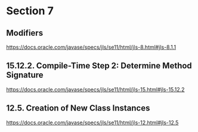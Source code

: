 # Section 7
## Modifiers

https://docs.oracle.com/javase/specs/jls/se11/html/jls-8.html#jls-8.1.1

## 15.12.2. Compile-Time Step 2: Determine Method Signature
https://docs.oracle.com/javase/specs/jls/se11/html/jls-15.html#jls-15.12.2

## 12.5. Creation of New Class Instances
https://docs.oracle.com/javase/specs/jls/se11/html/jls-12.html#jls-12.5
